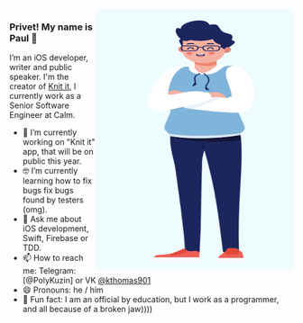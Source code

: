 <img align="right" src="https://github.com/PolyKuzin/PolyKuzin/blob/master/illustration.png" alt="Paul standing" width=350px height=465px/>

### Privet! My name is Paul 👋

I’m an iOS developer, writer and public speaker. I'm the creator of [Knit it](vk.com/mnkuzin), I currently work as a Senior Software Engineer at Calm. 

- 📱  I’m currently working on "Knit it" app, that will be on public this year.
- 🤓  I’m currently learning how to fix bugs fix bugs found by testers (omg).
- 💬  Ask me about iOS development, Swift, Firebase or TDD.
- 📫  How to reach me: Telegram: [@PolyKuzin] or VK [@kthomas901](vk.com/mnkuzin)
- 😄  Pronouns: he / him
- 🚴  Fun fact: I am an official by education, but I work as a programmer, and all because of a broken jaw))))
